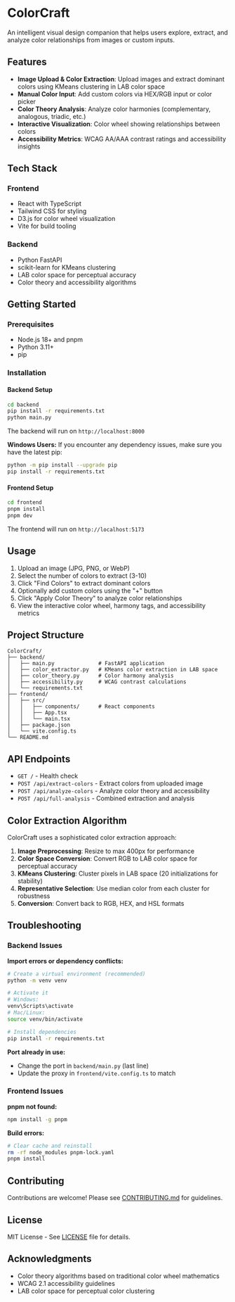 # ColorCraft

An intelligent visual design companion that helps users explore, extract, and analyze color relationships from images or custom inputs.

## Features

- **Image Upload & Color Extraction**: Upload images and extract dominant colors using KMeans clustering in LAB color space
- **Manual Color Input**: Add custom colors via HEX/RGB input or color picker
- **Color Theory Analysis**: Analyze color harmonies (complementary, analogous, triadic, etc.)
- **Interactive Visualization**: Color wheel showing relationships between colors
- **Accessibility Metrics**: WCAG AA/AAA contrast ratings and accessibility insights

## Tech Stack

### Frontend
- React with TypeScript
- Tailwind CSS for styling
- D3.js for color wheel visualization
- Vite for build tooling

### Backend
- Python FastAPI
- scikit-learn for KMeans clustering
- LAB color space for perceptual accuracy
- Color theory and accessibility algorithms

## Getting Started

### Prerequisites
- Node.js 18+ and pnpm
- Python 3.11+
- pip

### Installation

#### Backend Setup
```bash
cd backend
pip install -r requirements.txt
python main.py
```

The backend will run on `http://localhost:8000`

**Windows Users:** If you encounter any dependency issues, make sure you have the latest pip:
```bash
python -m pip install --upgrade pip
pip install -r requirements.txt
```

#### Frontend Setup
```bash
cd frontend
pnpm install
pnpm dev
```

The frontend will run on `http://localhost:5173`

## Usage

1. Upload an image (JPG, PNG, or WebP)
2. Select the number of colors to extract (3-10)
3. Click "Find Colors" to extract dominant colors
4. Optionally add custom colors using the "+" button
5. Click "Apply Color Theory" to analyze color relationships
6. View the interactive color wheel, harmony tags, and accessibility metrics

## Project Structure

```
ColorCraft/
├── backend/
│   ├── main.py              # FastAPI application
│   ├── color_extractor.py   # KMeans color extraction in LAB space
│   ├── color_theory.py      # Color harmony analysis
│   ├── accessibility.py     # WCAG contrast calculations
│   └── requirements.txt
├── frontend/
│   ├── src/
│   │   ├── components/      # React components
│   │   ├── App.tsx
│   │   └── main.tsx
│   ├── package.json
│   └── vite.config.ts
└── README.md
```

## API Endpoints

- `GET /` - Health check
- `POST /api/extract-colors` - Extract colors from uploaded image
- `POST /api/analyze-colors` - Analyze color theory and accessibility
- `POST /api/full-analysis` - Combined extraction and analysis

## Color Extraction Algorithm

ColorCraft uses a sophisticated color extraction approach:

1. **Image Preprocessing**: Resize to max 400px for performance
2. **Color Space Conversion**: Convert RGB to LAB color space for perceptual accuracy
3. **KMeans Clustering**: Cluster pixels in LAB space (20 initializations for stability)
4. **Representative Selection**: Use median color from each cluster for robustness
5. **Conversion**: Convert back to RGB, HEX, and HSL formats

## Troubleshooting

### Backend Issues

**Import errors or dependency conflicts:**
```bash
# Create a virtual environment (recommended)
python -m venv venv

# Activate it
# Windows:
venv\Scripts\activate
# Mac/Linux:
source venv/bin/activate

# Install dependencies
pip install -r requirements.txt
```

**Port already in use:**
- Change the port in `backend/main.py` (last line)
- Update the proxy in `frontend/vite.config.ts` to match

### Frontend Issues

**pnpm not found:**
```bash
npm install -g pnpm
```

**Build errors:**
```bash
# Clear cache and reinstall
rm -rf node_modules pnpm-lock.yaml
pnpm install
```

## Contributing

Contributions are welcome! Please see [CONTRIBUTING.md](CONTRIBUTING.md) for guidelines.

## License

MIT License - See [LICENSE](LICENSE) file for details.

## Acknowledgments

- Color theory algorithms based on traditional color wheel mathematics
- WCAG 2.1 accessibility guidelines
- LAB color space for perceptual color clustering

